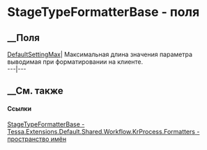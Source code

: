 # StageTypeFormatterBase - поля
##  __Поля
[DefaultSettingMax](F_Tessa_Extensions_Default_Shared_Workflow_KrProcess_Formatters_StageTypeFormatterBase_DefaultSettingMax.htm)|
Максимальная длина значения параметра выводимая при форматировании на клиенте.  
---|---  
## __См. также
#### Ссылки
[StageTypeFormatterBase -
](T_Tessa_Extensions_Default_Shared_Workflow_KrProcess_Formatters_StageTypeFormatterBase.htm)
[Tessa.Extensions.Default.Shared.Workflow.KrProcess.Formatters - пространство
имён](N_Tessa_Extensions_Default_Shared_Workflow_KrProcess_Formatters.htm)
